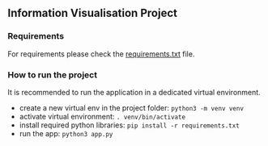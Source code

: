 ## Information Visualisation Project

### Requirements

For requirements please check the [requirements.txt](./requirements.txt) file.

### How to run the project

It is recommended to run the application in a dedicated virtual environment.

- create a new virtual env in the project folder: `python3 -m venv venv`
- activate virtual environment: `. venv/bin/activate`
- install required python libraries: `pip install -r requirements.txt`
- run the app: `python3 app.py`
